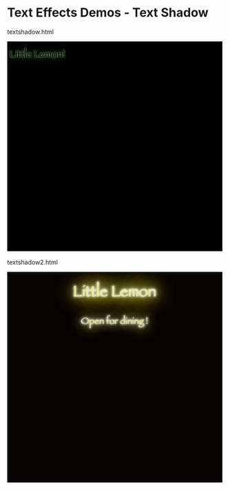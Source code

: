 # Text Effects Demos - Text Shadow

textshadow.html

<img src="textshadow.png" width="500">

textshadow2.html

<img src="textshadow2.png" width="500">